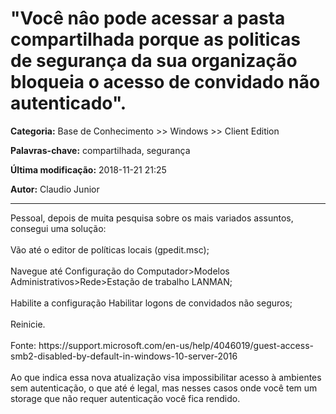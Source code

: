 # "Você nâo pode acessar a pasta compartilhada porque as politicas de segurança da sua organização bloqueia o acesso de convidado não autenticado".

**Categoria:** Base de Conhecimento >> Windows >> Client Edition

**Palavras-chave:** compartilhada, segurança 

**Última modificação:** 2018-11-21 21:25

**Autor:** Claudio Junior

---

<p>Pessoal, depois de muita pesquisa sobre os mais variados assuntos, consegui uma solução:<br /> <br /> Vão até o editor de políticas locais (gpedit.msc);<br /> <br /> Navegue até Configuração do Computador>Modelos Administrativos>Rede>Estação de trabalho LANMAN;<br /> <br /> Habilite a configuração Habilitar logons de convidados não seguros;<br /> <br /> Reinicie.<br /> <br /> Fonte: https://support.microsoft.com/en-us/help/4046019/guest-access-smb2-disabled-by-default-in-windows-10-server-2016<br /> <br /> Ao que indica essa nova atualização visa impossibilitar acesso à ambientes sem autenticação, o que até é legal, mas nesses casos onde você tem um storage que não requer autenticação você fica rendido.</p>